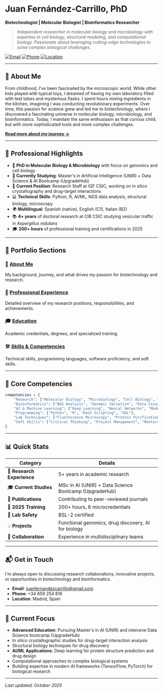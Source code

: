 # Juan Fernández-Carrillo, PhD

**Biotechnologist | Molecular Biologist | Bioinformatics Researcher**

> *Independent researcher in molecular biology and microbiology with expertise in cell biology, structural modeling, and computational biology. Passionate about leveraging cutting-edge technologies to solve complex biological challenges.*

[![Email](https://img.shields.io/badge/Email-juanfernandezcarrillo%40gmail.com-blue)](mailto:juanfernandezcarrillo@gmail.com)
[![Phone](https://img.shields.io/badge/Phone-%2B34%20659254816-green)](tel:+34659254816)
[![Location](https://img.shields.io/badge/Location-Madrid%2C%20Spain-red)](https://maps.google.com/?q=Madrid,Spain)

---

## 👋 About Me

From childhood, I've been fascinated by the microscopic world. While other kids played with typical toys, I dreamed of having my own laboratory filled with test tubes and mysterious flasks. I spent hours mixing ingredients in the kitchen, imagining I was conducting revolutionary experiments. Over time, this passion for science grew and led me to biotechnology, where I discovered a fascinating universe in molecular biology, microbiology, and bioinformatics. Today, I maintain the same enthusiasm as that curious child, but with more sophisticated tools and more complex challenges.

**[Read more about my journey →](./docs/about.md)**

---

## 🔬 Professional Highlights

- 🧬 **PhD in Molecular Biology & Microbiology** with focus on genomics and cell biology
- 🤖 **Currently Studying**: Master's in Artificial Intelligence (UNIR) + Data Science & AI Bootcamp (UpgradeHub)
- 🔭 **Current Position**: Research Staff at IQF CSIC, working on in silico crystallography and drug-target interactions
- 💻 **Technical Skills**: Python, R, AI/ML, NGS data analysis, structural biology, microscopy
- 🌍 **Multilingual**: Spanish (native), English (C1), Italian (B2)
- 📚 **4+ years** of doctoral research at CIB CSIC studying vesicular traffic in *Aspergillus nidulans*
- 🎓 **200+ hours** of professional training and certifications in 2025

---

## 📂 Portfolio Sections

### 📖 [About Me](./docs/about.md)
My background, journey, and what drives my passion for biotechnology and research.

### 💼 [Professional Experience](./docs/experience.md)
Detailed overview of my research positions, responsibilities, and achievements.

### 🎓 [Education](./docs/education.md)
Academic credentials, degrees, and specialized training.

### 🛠️ [Skills & Competencies](./docs/skills.md)
Technical skills, programming languages, software proficiency, and soft skills.

---

## 🎯 Core Competencies

```python
competencies = {
    "Research": ["Molecular Biology", "Microbiology", "Cell Biology", "Structural Biology"],
    "Bioinformatics": ["NGS Analysis", "Genomic Variation", "Data Visualization", "Pipeline Development"],
    "AI & Machine Learning": ["Deep Learning", "Neural Networks", "Model Training", "AI for Biology"],
    "Programming": ["Python", "R", "Bash Scripting", "SQL"],
    "Lab Techniques": ["Fluorescence Microscopy", "Protein Purification", "qPCR", "CRISPR/Cas9"],
    "Soft Skills": ["Critical Thinking", "Project Management", "Mentorship", "Leadership"]
}
```

---

## 📊 Quick Stats

| Category | Details |
|----------|---------|
| 🔬 **Research Experience** | 5+ years in academic research |
| 🎓 **Current Studies** | MSc in AI (UNIR) + Data Science Bootcamp (UpgradeHub) |
| 📄 **Publications** | Contributing to peer-reviewed journals |
| 🏅 **2025 Training** | 200+ hours, 6 microcredentials |
| 🧪 **Lab Safety** | BSL-2 certified |
| 💡 **Projects** | Functional genomics, drug discovery, AI for biology |
| 👥 **Collaboration** | Experience in multidisciplinary teams |

---

## 📬 Get in Touch

I'm always open to discussing research collaborations, innovative projects, or opportunities in biotechnology and bioinformatics.

- **Email**: [juanfernandezcarrillo@gmail.com](mailto:juanfernandezcarrillo@gmail.com)
- **Phone**: +34 659 254 816
- **Location**: Madrid, Spain

---

## 🚀 Current Focus

- **Advanced Education**: Pursuing Master's in AI (UNIR) and intensive Data Science bootcamp (UpgradeHub)
- In silico crystallographic studies for drug-target interaction analysis
- Structural biology techniques for drug discovery
- **AI/ML Applications**: Deep learning for protein structure prediction and drug design
- Computational approaches to complex biological systems
- Building expertise in modern AI frameworks (TensorFlow, PyTorch) for biological research

---

*Last updated: October 2025*
<!--
**jufercar/jufercar** is a ✨ _special_ ✨ repository because its `README.md` (this file) appears on your GitHub profile.
-->

